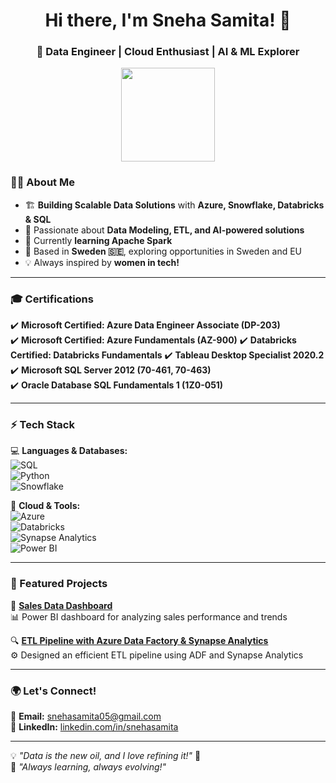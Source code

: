 <h1 align="center">Hi there, I'm Sneha Samita! 👋</h1>
<h3 align="center">🚀 Data Engineer | Cloud Enthusiast | AI & ML Explorer</h3>

<p align="center">
  <img src="https://img.shields.io/badge/Data%20Engineer-%2300C7B7.svg?style=for-the-badge&logo=python&logoColor=white" width="150">
</p>

### 👩‍💻 About Me  
- 🏗 **Building Scalable Data Solutions** with **Azure, Snowflake, Databricks & SQL**  
- 🎯 Passionate about **Data Modeling, ETL, and AI-powered solutions**  
- 🌱 Currently **learning Apache Spark**  
- 📍 Based in **Sweden 🇸🇪**, exploring opportunities in Sweden and EU  
- 💡 Always inspired by **women in tech!**  

---

### 🎓 Certifications  
✔️ **Microsoft Certified: Azure Data Engineer Associate (DP-203)**  
✔️ **Microsoft Certified: Azure Fundamentals (AZ-900)** 
✔️ **Databricks Certified: Databricks Fundamentals** 
✔️ **Tableau Desktop Specialist 2020.2**  
✔️ **Microsoft SQL Server 2012 (70-461, 70-463)**  
✔️ **Oracle Database SQL Fundamentals 1 (1Z0-051)** 


---

### ⚡ Tech Stack  
💻 **Languages & Databases:**  
![SQL](https://img.shields.io/badge/SQL-%231572B6.svg?style=for-the-badge&logo=sqlite&logoColor=white)  
![Python](https://img.shields.io/badge/Python-%23FFD43B.svg?style=for-the-badge&logo=python&logoColor=blue)  
![Snowflake](https://img.shields.io/badge/Snowflake-%2300C7B7.svg?style=for-the-badge&logo=snowflake&logoColor=white)  

🚀 **Cloud & Tools:**  
![Azure](https://img.shields.io/badge/Azure-0078D4.svg?style=for-the-badge&logo=microsoftazure&logoColor=white)  
![Databricks](https://img.shields.io/badge/Databricks-EF1A24.svg?style=for-the-badge&logo=databricks&logoColor=white)  
![Synapse Analytics](https://img.shields.io/badge/Synapse%20Analytics-0078D4.svg?style=for-the-badge&logo=microsoftazure&logoColor=white)  
![Power BI](https://img.shields.io/badge/Power%20BI-F2C811.svg?style=for-the-badge&logo=powerbi&logoColor=black)  

---

### 📌 Featured Projects  
🚀 **[Sales Data Dashboard](https://github.com/snehasamita05/Sales-Data-Dashboard)**  
📊 Power BI dashboard for analyzing sales performance and trends  

🔍 **[ETL Pipeline with Azure Data Factory & Synapse Analytics](https://github.com/snehasamita05/Azure-End-End-Project1)**  
⚙️ Designed an efficient ETL pipeline using ADF and Synapse Analytics  

---

### 🌍 Let's Connect!  
📧 **Email:** [snehasamita05@gmail.com](mailto:snehasamita05@gmail.com)  
💼 **LinkedIn:** [linkedin.com/in/snehasamita](https://www.linkedin.com/in/snehasamita)  

---

💡 *"Data is the new oil, and I love refining it!"* 🚀  
🎯 *"Always learning, always evolving!"*  
